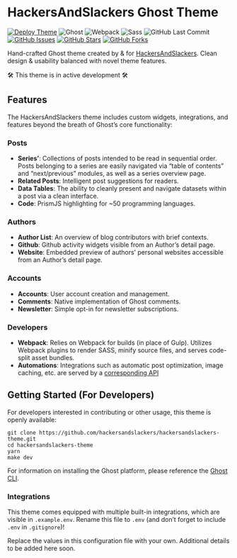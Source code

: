 # HackersAndSlackers Ghost Theme

[![Deploy Theme](https://github.com/hackersandslackers/hackersandslackers-theme/actions/workflows/deploy-theme.yml/badge.svg?style=flat-square)](https://github.com/hackersandslackers/hackersandslackers-theme/actions/workflows/deploy-theme.yml)
![Ghost](https://img.shields.io/badge/Ghost-^v5.0.0-lightgrey.svg?longCache=true&style=flat-square&logo=ghost&logoColor=white&colorB=656c82&colorA=4c566a)
![Webpack](https://img.shields.io/badge/Webpack-v5.89.0-blue.svg?longCache=true&style=flat-square&logo=webpack&logoColor=white&colorB=5e81ac&colorA=4c566a)
![Sass](https://img.shields.io/badge/Sass-^v1.66.0-pink.svg?longCache=true&style=flat-square&colorA=4c566a&colorB=b48ead&logo=sass&logoColor=ffffff)
![GitHub Last Commit](https://img.shields.io/github/last-commit/google/skia.svg?style=flat-square&colorA=4c566a&colorB=a3be8c&logo=GitHub)
[![GitHub Issues](https://img.shields.io/github/issues/hackersandslackers/hackersandslackers-theme.svg?style=flat-square&colorB=ebcb8b&colorA=4c566a&logo=GitHub)](https://github.com/hackersandslackers/hackersandslackers-theme/issues)
[![GitHub Stars](https://img.shields.io/github/stars/hackersandslackers/hackersandslackers-theme.svg?style=flat-square&colorB=ebcb8b&colorA=4c566a&logo=GitHub)](https://github.com/hackersandslackers/hackersandslackers-theme/stargazers)
[![GitHub Forks](https://img.shields.io/github/forks/hackersandslackers/hackersandslackers-theme.svg?style=flat-square&colorB=ebcb8b&colorA=4c566a&logo=GitHub)](https://github.com/hackersandslackers/hackersandslackers-theme/network)

Hand-crafted Ghost theme created by & for [HackersAndSlackers](https://hackersandslackers.com/). Clean design & usability balanced with novel theme features.

🛠 This theme is in active development 🛠

## Features

The HackersAndSlackers theme includes custom widgets, integrations, and features beyond the breath of Ghost’s core functionality:

### Posts

- **Series’**: Collections of posts intended to be read in sequential order. Posts belonging to a series are easily navigated via “table of contents” and “next/previous” modules, as well as a series overview page.
- **Related Posts**: Intelligent post suggestions for readers.
- **Data Tables**: The ability to cleanly present and navigate datasets within a post via a clean interface.
- **Code**: PrismJS highlighting for ~50 programming languages. 

### Authors

- **Author List**: An overview of blog contributors with brief contexts.
- **Github**: Github activity widgets visible from an Author’s detail page.
- **Website**: Embedded preview of  authors’ personal websites accessible from an Author’s detail page.

### Accounts

- **Accounts**: User account creation and management. 
- **Comments**: Native implementation of Ghost comments.
- **Newsletter**: Simple opt-in for newsletter subscriptions.

### Developers

- **Webpack**: Relies on Webpack for builds (in place of Gulp). Utilizes Webpack plugins to render SASS, minify source files, and serves code-split asset bundles.
- **Automations**: Integrations such as automatic post optimization, image caching, etc. are served by a [corresponding API](https://github.com/toddbirchard/blog-webhook-api)

## Getting Started (For Developers)

For developers interested in contributing or other usage, this theme is openly available:

```shell
git clone https://github.com/hackersandslackers/hackersandslackers-theme.git
cd hackersandslackers-theme
yarn
make dev
```

For information on installing the Ghost platform, please reference the [Ghost CLI](https://docs.ghost.org/docs/cli-install).

### Integrations

This theme comes equipped with multiple built-in integrations, which are visible in `.example.env`. Rename this file to `.env` (and don’t forget to include `.env` in `.gitignore`)!

Replace the values in this configuration file with your own. Additional details to be added here soon.
